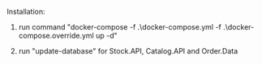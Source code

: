 Installation:

1. run command "docker-compose -f .\docker-compose.yml -f .\docker-compose.override.yml up -d"

2. run "update-database" for Stock.API, Catalog.API and Order.Data
